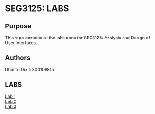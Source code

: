 # SEG3125: LABS

## Purpose
This repo contains all the labs done for SEG3125: Analysis and Design of User Interfaces. 

## Authors
Dharitri Dixit: 300109815

## LABS
[Lab 1](https://github.com/dhari001/dhari001.github.io/tree/main/SEG3125_LAB1) \
[Lab 2](https://github.com/dhari001/dhari001.github.io/tree/main/SEG3125_LAB2) \
[Lab 3](https://github.com/dhari001/dhari001.github.io/tree/main/SEG3125_LAB3)

